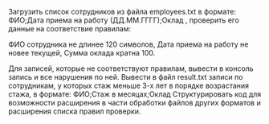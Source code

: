 Загрузить список сотрудников из файла employees.txt в формате:
ФИО;Дата приема на работу (ДД.MM.ГГГГ);Оклад
, проверить его данные на соответствие правилам:

ФИО сотрудника не длинее 120 символов,
Дата приема на работу не новее текущей,
Сумма оклада кратна 100.

Для записей, которые не соответствуют правилам, вывести в консоль запись и все нарушения по ней.
Вывести в файл result.txt записи по сотрудникам, у которых стаж меньше 3-х лет в порядке возрастания стажа, в формате:
ФИО;Cтаж в месяцах;Оклад
Структурировать код для возможности расширения в части обработки файлов других форматов и расширения списка правил проверки.